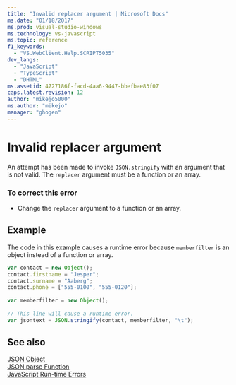 ```yaml
---
title: "Invalid replacer argument | Microsoft Docs"
ms.date: "01/18/2017"
ms.prod: visual-studio-windows
ms.technology: vs-javascript
ms.topic: reference
f1_keywords: 
  - "VS.WebClient.Help.SCRIPT5035"
dev_langs: 
  - "JavaScript"
  - "TypeScript"
  - "DHTML"
ms.assetid: 4727186f-facd-4aa6-9447-bbefbae83f07
caps.latest.revision: 12
author: "mikejo5000"
ms.author: "mikejo"
manager: "ghogen"
---
```

# Invalid replacer argument
An attempt has been made to invoke `JSON.stringify` with an argument that is not valid. The `replacer` argument must be a function or an array.  
  
### To correct this error  
  
- Change the `replacer` argument to a function or an array.  
  
## Example  
 The code in this example causes a runtime error because `memberfilter` is an object instead of a function or array.  
  
```JavaScript  
var contact = new Object();  
contact.firstname = "Jesper";  
contact.surname = "Aaberg";  
contact.phone = ["555-0100", "555-0120"];  
  
var memberfilter = new Object();  
  
// This line will cause a runtime error.  
var jsontext = JSON.stringify(contact, memberfilter, "\t");  
```  
  
## See also  
 [JSON Object](../../javascript/reference/json-object-javascript.md)   
 [JSON.parse Function](../../javascript/reference/json-parse-function-javascript.md)   
 [JavaScript Run-time Errors](../../javascript/reference/javascript-run-time-errors.md)